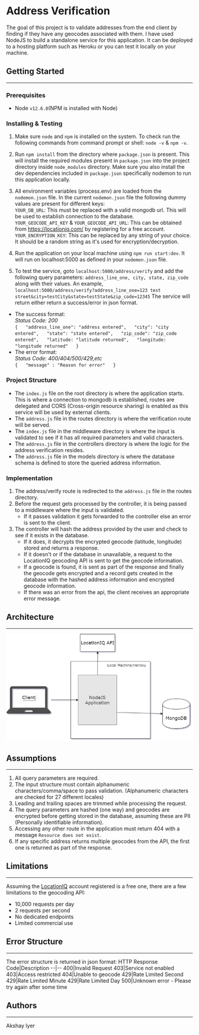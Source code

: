 # Address Verification

The goal of this project is to validate addresses from the end client by finding if they have any geocodes associated with them. I have used NodeJS to build a standalone service for this application. It can be deployed to a hosting platform such as Heroku or you can test it locally on your machine.

## Getting Started

----------

### Prerequisites

- Node `v12.6.0`(NPM is installed with Node)

### Installing & Testing

1. Make sure `node` and `npm` is installed on the system. To check run the following commands from command prompt or shell: `node -v` & `npm -v`.

2. Run `npm install` from the directory where `package.json` is present.
This will install the required modules present in `package.json` into the project directory inside `node_modules` directory.
Make sure you also install the dev dependencies included in `package.json` specifically nodemon to run this application locally.

3. All environment variables (process.env) are loaded from the `nodemon.json` file. In the current `nodemon.json` file the following dummy values are present for different keys:  
`YOUR_DB_URL`: This must be replaced with a valid mongodb url. This will be used to establish connection to the database.  
`YOUR_GEOCODE_API_KEY` & `YOUR_GEOCODE_API_URL`: This can be obtained from https://locationiq.com/ by registering for a free account.  
`YOUR_ENCRYPTION_KEY`: This can be replaced by any string of your choice. It should be a random string as it's used for encryption/decryption. 

4. Run the application on your local machine using `npm run start:dev`. It will run on localhost:5000 as defined in your `nodemon.json` file.

5. To test the service, goto `localhost:5000/address/verify` and add the following query parameters:
`address_line_one, city, state, zip_code` along with their values.
An example,  
`localhost:5000/address/verify?address_line_one=123 test street&city=testCity&state=testState&zip_code=12345`
The service will return either return a success/error in json format.
- The success format:  
*Status Code: 200*  
`{  
  "address_line_one": "address entered",  
  "city": "city entered",  
  "state": "state entered",  
  "zip_code": "zip_code entered",  
  "latitude: "latitude returned",  
  "longitude: "longitude returned"  
 }`  
- The error format:  
*Status Code: 400/404/500/429,etc*  
`{  
	"message" : "Reason for error"  
}`

### Project Structure

- The `index.js` file on the root directory is where the application starts. This is where a connection to mongodb is established, routes are delegated and CORS (Cross-origin resource sharing) is enabled as this service will be used by external clients. 
- The `address.js` file in the routes directory is where the verification route will be served.
- The `index.js` file in the middleware directory is where the input is validated to see if it has all required parameters and valid characters.
- The `address.js` file in the controllers directory is where the logic for the address verification resides.
- The `address.js` file in the models directory is where the database schema is defined to store the queried address information.

### Implementation

1) The address/verify route is redirected to the `address.js` file in the routes directory.
2) Before the request gets processed by the controller, it is being passed to a middleware where the input is validated. 
    - If it passes validation it gets forwarded to the controller else an error is sent to the client.
3) The controller will hash the address provided by the user and check to see if it exists in the database. 
    - If it does, it decrypts the encrypted geocode (latitude, longitude) stored and returns a response. 
    - If it doesn't or if the database in unavailable, a request to the LocationIQ geocoding API is sent to get the geocode information.
    - If a geocode is found, it is sent as part of the response and finally the geocode gets encrypted and a record gets created in the database with the hashed address information and encrypted geocode information.
    - If there was an error from the api, the client receives an appropriate error message.

## Architecture
----------
![architecture-diagram](https://github.com/akshayiyer91/address-verification/blob/master/images/Architecture.png)

## Assumptions
----------
1) All query parameters are required.
2) The input structure must contain alphanumeric characters/comma/space to pass validation. (Alphanumeric characters are checked for 27 different locales) 
3) Leading and trailing spaces are trimmed while processing the request.
4) The query parameters are hashed (one way) and geocodes are encrypted before getting stored in the database, assuming these are PII (Personally identifiable information).
5) Accessing any other route in the application must return 404 with a message `Resource does not exist`.
6) If any specific address returns multiple geocodes from the API, the first one is returned as part of the response.

## Limitations
----------
Assuming the [LocationIQ](https://locationiq.com/) account registered is a free one, there are a few limitations to the geocoding API:  
- 10,000 requests per day
- 2 requests per second
- No dedicated endpoints
- Limited commercial use

## Error Structure
----------
The error structure is returned in json format:
HTTP Response Code|Description
--|--
400|Invalid Request
403|Service not enabled
403|Access restricted
404|Unable to geocode
429|Rate Limited Second
429|Rate Limited Minute
429|Rate Limited Day
500|Unknown error - Please try again after some time

## Authors
----------
Akshay Iyer